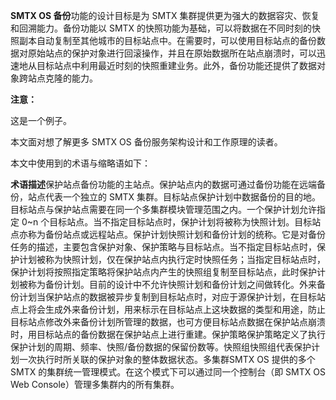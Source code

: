 <?xml version="1.0" encoding="UTF-8"?><?workdir /C:\Users\Admin\AppData\Local\Temp\temp20190708155216556?><?workdir-uri file:/C:/Users/Admin/AppData/Local/Temp/temp20190708155216556/?><?path2project ..\..\..\?><?path2project-uri ../../../?><?path2rootmap-uri ../../../?><topic xmlns:ditaarch="http://dita.oasis-open.org/architecture/2005/" xmlns:dita-ot="http://dita-ot.sourceforge.net/ns/201007/dita-ot" class="- topic/topic " ditaarch:DITAArchVersion="1.2" domains="(topic hi-d) (topic ut-d) (topic indexing-d) (topic hazard-d) (topic abbrev-d) (topic pr-d) (topic sw-d) (topic ui-d)" id="概述" xtrf="file:/D:/safehaven/content/concepts/backup-service-white-paper/概述.md" xtrc="topic:1;182:3"><title class="- topic/title " xtrf="file:/D:/safehaven/content/concepts/backup-service-white-paper/概述.md" xtrc="title:1;182:3">概述</title><body class="- topic/body " xtrf="file:/D:/safehaven/content/concepts/backup-service-white-paper/概述.md" xtrc="body:1;182:3"><p class="- topic/p " xtrf="file:/D:/safehaven/content/concepts/backup-service-white-paper/概述.md" xtrc="p:1;182:3"><b class="+ topic/ph hi-d/b " xtrf="file:/D:/safehaven/content/concepts/backup-service-white-paper/概述.md" xtrc="b:1;182:3">SMTX OS 备份</b>功能的设计目标是为 SMTX 集群提供更为强大的数据容灾、恢复和回溯能力。备份功能以 SMTX 的快照功能为基础，可以将数据在不同时刻的快照副本自动复制至其他城市的目标站点中。在需要时，可以使用目标站点的备份数据对原始站点的保护对象进行回滚操作，并且在原始数据所在站点崩溃时，可以迅速地从目标站点中利用最近时刻的快照重建业务。此外，备份功能还提供了数据对象跨站点克隆的能力。</p><lq class="- topic/lq " xtrf="file:/D:/safehaven/content/concepts/backup-service-white-paper/概述.md" xtrc="lq:1;182:3"><p class="- topic/p " xtrf="file:/D:/safehaven/content/concepts/backup-service-white-paper/概述.md" xtrc="p:2;182:3"><b class="+ topic/ph hi-d/b " xtrf="file:/D:/safehaven/content/concepts/backup-service-white-paper/概述.md" xtrc="b:2;182:3">注意：</b>
这是一个例子。</p></lq></body><topic class="- topic/topic " ditaarch:DITAArchVersion="1.2" domains="(topic hi-d) (topic ut-d) (topic indexing-d) (topic hazard-d) (topic abbrev-d) (topic pr-d) (topic sw-d) (topic ui-d)" id="目标读者" xtrf="file:/D:/safehaven/content/concepts/backup-service-white-paper/概述.md" xtrc="topic:2;182:3"><title class="- topic/title " xtrf="file:/D:/safehaven/content/concepts/backup-service-white-paper/概述.md" xtrc="title:2;182:3">目标读者</title><body class="- topic/body " xtrf="file:/D:/safehaven/content/concepts/backup-service-white-paper/概述.md" xtrc="body:2;182:3"><p class="- topic/p " xtrf="file:/D:/safehaven/content/concepts/backup-service-white-paper/概述.md" xtrc="p:3;182:3">本文面对想了解更多 SMTX OS 备份服务架构设计和工作原理的读者。</p></body></topic><topic class="- topic/topic " ditaarch:DITAArchVersion="1.2" domains="(topic hi-d) (topic ut-d) (topic indexing-d) (topic hazard-d) (topic abbrev-d) (topic pr-d) (topic sw-d) (topic ui-d)" id="术语及缩略语" xtrf="file:/D:/safehaven/content/concepts/backup-service-white-paper/概述.md" xtrc="topic:3;182:3"><title class="- topic/title " xtrf="file:/D:/safehaven/content/concepts/backup-service-white-paper/概述.md" xtrc="title:3;182:3">术语及缩略语</title><body class="- topic/body " xtrf="file:/D:/safehaven/content/concepts/backup-service-white-paper/概述.md" xtrc="body:3;182:3"><p class="- topic/p " xtrf="file:/D:/safehaven/content/concepts/backup-service-white-paper/概述.md" xtrc="p:4;182:3">本文中使用到的术语与缩略语如下：</p><table class="- topic/table " xtrf="file:/D:/safehaven/content/concepts/backup-service-white-paper/概述.md" xtrc="table:1;182:3"><tgroup class="- topic/tgroup " cols="2" xtrf="file:/D:/safehaven/content/concepts/backup-service-white-paper/概述.md" xtrc="tgroup:1;182:3"><colspec class="- topic/colspec " colname="col1" xtrf="file:/D:/safehaven/content/concepts/backup-service-white-paper/概述.md" xtrc="colspec:1;182:3"/><colspec class="- topic/colspec " colname="col2" xtrf="file:/D:/safehaven/content/concepts/backup-service-white-paper/概述.md" xtrc="colspec:2;182:3"/><thead class="- topic/thead " xtrf="file:/D:/safehaven/content/concepts/backup-service-white-paper/概述.md" xtrc="thead:1;182:3"><row class="- topic/row " xtrf="file:/D:/safehaven/content/concepts/backup-service-white-paper/概述.md" xtrc="row:1;182:3"><entry class="- topic/entry " align="left" xtrf="file:/D:/safehaven/content/concepts/backup-service-white-paper/概述.md" xtrc="entry:1;182:3"><b class="+ topic/ph hi-d/b " xtrf="file:/D:/safehaven/content/concepts/backup-service-white-paper/概述.md" xtrc="b:3;182:3">术语</b></entry><entry class="- topic/entry " align="left" xtrf="file:/D:/safehaven/content/concepts/backup-service-white-paper/概述.md" xtrc="entry:2;182:3"><b class="+ topic/ph hi-d/b " xtrf="file:/D:/safehaven/content/concepts/backup-service-white-paper/概述.md" xtrc="b:4;182:3">描述</b></entry></row></thead><tbody class="- topic/tbody " xtrf="file:/D:/safehaven/content/concepts/backup-service-white-paper/概述.md" xtrc="tbody:1;182:3"><row class="- topic/row " xtrf="file:/D:/safehaven/content/concepts/backup-service-white-paper/概述.md" xtrc="row:2;182:3"><entry class="- topic/entry " align="left" xtrf="file:/D:/safehaven/content/concepts/backup-service-white-paper/概述.md" xtrc="entry:3;182:3">保护站点</entry><entry class="- topic/entry " align="left" xtrf="file:/D:/safehaven/content/concepts/backup-service-white-paper/概述.md" xtrc="entry:4;182:3">备份功能的主站点。保护站点内的数据可通过备份功能在远端备份，站点代表一个独立的 SMTX 集群。</entry></row><row class="- topic/row " xtrf="file:/D:/safehaven/content/concepts/backup-service-white-paper/概述.md" xtrc="row:3;182:3"><entry class="- topic/entry " align="left" xtrf="file:/D:/safehaven/content/concepts/backup-service-white-paper/概述.md" xtrc="entry:5;182:3">目标站点</entry><entry class="- topic/entry " align="left" xtrf="file:/D:/safehaven/content/concepts/backup-service-white-paper/概述.md" xtrc="entry:6;182:3">保护计划中数据备份的目的地。目标站点与保护站点需要在同一个多集群模块管理范围之内。一个保护计划允许指定 0\~n 个目标站点。当不指定目标站点时，保护计划将被称为快照计划。目标站点亦称为备份站点或远程站点。</entry></row><row class="- topic/row " xtrf="file:/D:/safehaven/content/concepts/backup-service-white-paper/概述.md" xtrc="row:4;182:3"><entry class="- topic/entry " align="left" xtrf="file:/D:/safehaven/content/concepts/backup-service-white-paper/概述.md" xtrc="entry:7;182:3">保护计划</entry><entry class="- topic/entry " align="left" xtrf="file:/D:/safehaven/content/concepts/backup-service-white-paper/概述.md" xtrc="entry:8;182:3">快照计划和备份计划的统称。它是对备份任务的描述，主要包含保护对象、保护策略与目标站点。当不指定目标站点时，保护计划被称为快照计划，仅在保护站点内执行定时快照任务；当指定目标站点时，保护计划将按照指定策略将保护站点内产生的快照组复制至目标站点，此时保护计划被称为备份计划。目前的设计中不允许快照计划和备份计划之间做转化。</entry></row><row class="- topic/row " xtrf="file:/D:/safehaven/content/concepts/backup-service-white-paper/概述.md" xtrc="row:5;182:3"><entry class="- topic/entry " align="left" xtrf="file:/D:/safehaven/content/concepts/backup-service-white-paper/概述.md" xtrc="entry:9;182:3">外来备份计划</entry><entry class="- topic/entry " align="left" xtrf="file:/D:/safehaven/content/concepts/backup-service-white-paper/概述.md" xtrc="entry:10;182:3">当保护站点的数据被异步复制到目标站点时，对应于源保护计划，在目标站点上将会生成外来备份计划，用来标示在目标站点上这块数据的类型和用途，防止目标站点修改外来备份计划所管理的数据，也可方便目标站点数据在保护站点崩溃时，用目标站点的备份数据在保护站点上进行重建。</entry></row><row class="- topic/row " xtrf="file:/D:/safehaven/content/concepts/backup-service-white-paper/概述.md" xtrc="row:6;182:3"><entry class="- topic/entry " align="left" xtrf="file:/D:/safehaven/content/concepts/backup-service-white-paper/概述.md" xtrc="entry:11;182:3">保护策略</entry><entry class="- topic/entry " align="left" xtrf="file:/D:/safehaven/content/concepts/backup-service-white-paper/概述.md" xtrc="entry:12;182:3">保护策略定义了执行保护计划的周期、频率、快照/备份数据的保留份数等。</entry></row><row class="- topic/row " xtrf="file:/D:/safehaven/content/concepts/backup-service-white-paper/概述.md" xtrc="row:7;182:3"><entry class="- topic/entry " align="left" xtrf="file:/D:/safehaven/content/concepts/backup-service-white-paper/概述.md" xtrc="entry:13;182:3">快照组</entry><entry class="- topic/entry " align="left" xtrf="file:/D:/safehaven/content/concepts/backup-service-white-paper/概述.md" xtrc="entry:14;182:3">快照组代表保护计划一次执行时所关联的保护对象的整体数据状态。</entry></row><row class="- topic/row " xtrf="file:/D:/safehaven/content/concepts/backup-service-white-paper/概述.md" xtrc="row:8;182:3"><entry class="- topic/entry " align="left" xtrf="file:/D:/safehaven/content/concepts/backup-service-white-paper/概述.md" xtrc="entry:15;182:3">多集群</entry><entry class="- topic/entry " align="left" xtrf="file:/D:/safehaven/content/concepts/backup-service-white-paper/概述.md" xtrc="entry:16;182:3">SMTX OS 提供的多个 SMTX 的集群统一管理模式。在这个模式下可以通过同一个控制台（即 SMTX OS Web Console）管理多集群内的所有集群。</entry></row></tbody></tgroup></table></body></topic></topic>
